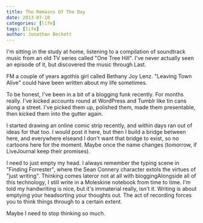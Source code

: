 ```yaml
---
title: The Remains Of The Day
date: 2013-07-10
categories: [life]
tags: [life]
author: Jonathan Beckett
---
```


I'm sitting in the study at home, listening to a compilation of soundtrack music from an old TV series called "One Tree Hill". I've never actually seen an episode of it, but discovered the music through Last.

FM a couple of years agothis girl called Bethany Joy Lenz. "Leaving Town Alive" could have been written about my life sometimes.

To be honest, I've been in a bit of a blogging funk recently. For months really. I've kicked accounts round at WordPress and Tumblr like tin cans along a street. I've picked them up, polished them, made them presentable, then kicked them into the gutter again.

I started drawing an online comic strip recently, and within days ran out of ideas for that too. I would post it here, but then I build a bridge between here, and everywhere elseand I don't want that bridge to exist, so no cartoons here for the moment. Maybe once the name changes (tomorrow, if LiveJournal keep their promises).

I need to just empty my head. I always remember the typing scene in "Finding Forrester", where the Sean Connery character extols the virtues of "just writing". Thinking comes lateror not at all with bloggingAlongside all of this technology, I still write in a Moleskine notebook from time to time. I'm told my handwriting is nice, but it's immaterial really, isn't it. Writing is about emptying your headsorting your thoughts out. The act of recording forces you to think things through to a certain extent.

Maybe I need to stop thinking so much.